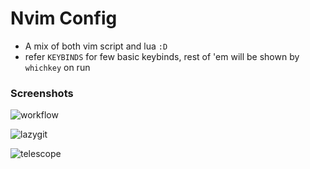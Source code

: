 # Nvim Config

- A mix of both vim script and lua `:D`
- refer `KEYBINDS` for few basic keybinds, rest of 'em will be shown by `whichkey` on run


### Screenshots

![workflow](../Pictures/flex/workflow.png)

![lazygit](../Pictures/flex/lazygit.png)

![telescope](../Pictures/flex/telescope.png)
